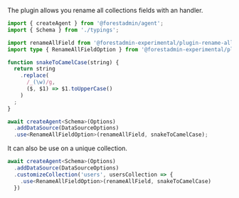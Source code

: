 The plugin allows you rename all collections fields with an handler.


```typescript
import { createAgent } from '@forestadmin/agent';
import { Schema } from './typings';

import renameAllField from '@forestadmin-experimental/plugin-rename-all-fields';
import type { RenameAllFieldOption } from '@forestadmin-experimental/plugin-rename-all-fields';

function snakeToCamelCase(string) {
  return string
    .replace(
      /_(\w)/g,
      ($, $1) => $1.toUpperCase()
    )
  ;
}

await createAgent<Schema>(Options)
  .addDataSource(DataSourceOptions)
  .use<RenameAllFieldOption>(renameAllField, snakeToCamelCase);
```

It can also be use on a unique collection.
```typescript
await createAgent<Schema>(Options)
  .addDataSource(DataSourceOptions)
  .customizeCollection('users', usersCollection => {
    .use<RenameAllFieldOption>(renameAllField, snakeToCamelCase)
  })
```
